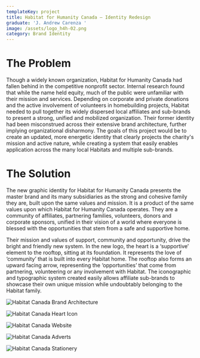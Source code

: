 ```yaml
---
templateKey: project
title: Habitat for Humanity Canada – Identity Redesign
graduate: 'J. Andrew Carenza '
image: /assets/logo_h4h-02.png
category: Brand Identity
---
```

# The Problem

Though a widely known organization, Habitat for Humanity Canada had fallen behind in the competitive nonprofit sector. Internal research found that while the name held equity, much of the public were unfamiliar with their mission and services. Depending on corporate and private donations and the active involvement of volunteers in homebuilding projects, Habitat needed to pull together its widely dispersed local affiliates and sub-brands to present a strong, unified and mobilized organization. Their former identity had been misconstrued across their extensive brand architecture, further implying organizational disharmony. The goals of this project would be to create an updated, more energetic identity that clearly projects the charity's mission and active nature, while creating a system that easily enables application across the many local Habitats and multiple sub-brands.

# The Solution

The new graphic identity for Habitat for Humanity Canada presents the master brand and its many subsidiaries as the strong and cohesive family they are, built upon the same values and mission. It is a product of the same values upon which Habitat for Humanity Canada operates. They are a community of affiliates, partnering families, volunteers, donors and corporate sponsors, unified in their vision of a world where everyone is blessed with the opportunities that stem from a safe and supportive home. 

Their mission and values of support, community and opportunity, drive the bright and friendly new system. In the new logo, the heart is a ‘supportive’ element to the rooftop, sitting at its foundation. It represents the love of ‘community’ that is built into every Habitat home. The rooftop also forms an upward facing arrow, representing the ‘opportunities’ that come from partnering, volunteering or any involvement with Habitat. The iconographic and typographic system created easily allows affiliate sub-brands to showcase their own unique mission while undoubtably belonging to the Habitat family.

![Habitat Canada Brand Architecture](/assets/h4h1.png)

![Habitat Canada Heart Icon](/assets/h4h2.png)

![Habitat Canada Website](/assets/h4h_3.png)

![Habitat Canada Adverts](/assets/h4h_4.png)

![Habitat Canada Stationery](/assets/h4h_5.png)
